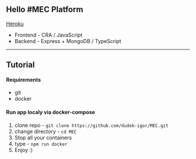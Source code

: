 ## Hello #MEC Platform 

[Heroku](https://radiant-lowlands-54648.herokuapp.com/) 

- Frontend - CRA / JavaScript
- Backend - Express + MongoDB / TypeScript

---

## Tutorial

#### Requirements

- git
- docker

#### Run app localy via docker-compose

1. clone repo - `git clone https://github.com/dudek-igor/MEC.git`
2. change directory - `cd MEC`
3. Stop all your containers
4. type - `npm run docker`
5. Enjoy :)